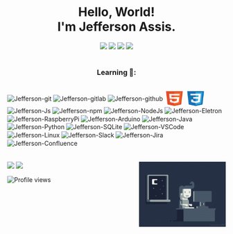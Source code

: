 <h1 align="center">Hello, World! <br> I'm Jefferson Assis.</h1>

<div align="center">
<img height="150em" src="https://github-profile-summary-cards.vercel.app/api/cards/profile-details?username=jeffassis&theme=tokyonight"/> 
<img height="150em" src="https://github-readme-stats.vercel.app/api?username=jeffassis&show_icons=true&theme=tokyonight&include_all_commits=true&count_private=false&hide_border=true"/> <img height="150em" src="https://github-readme-stats.vercel.app/api/top-langs/?username=jeffassis&layout=compact&langs_count=7&theme=tokyonight&hide_border=true"/> <img height="150em" src="https://github-readme-streak-stats.herokuapp.com/?user=jeffassis&theme=tokyonight&hide_border=true"/>
</div>
  </br>
<div>
  <h3 align="center"> Learning 🌱: </h3>
  </br>
  <img align="center" alt="Jefferson-git" height="35" width="45" src="https://cdn.jsdelivr.net/gh/devicons/devicon/icons/git/git-original.svg">
  <img align="center" alt="Jefferson-gitlab" height="35" width="45" src="https://cdn.jsdelivr.net/gh/devicons/devicon/icons/gitlab/gitlab-original-wordmark.svg" />
  <img align="center" alt="Jefferson-github" height="40" width="45"  src="https://cdn.jsdelivr.net/gh/devicons/devicon/icons/github/github-original-wordmark.svg"/>
  <img align="center" alt="Jefferson-HTML" height="35" width="45" src="https://raw.githubusercontent.com/devicons/devicon/master/icons/html5/html5-original.svg">
  <img align="center" alt="Jefferson-CSS" height="35" width="45" src="https://raw.githubusercontent.com/devicons/devicon/master/icons/css3/css3-original.svg">
  <img align="center" alt="Jefferson-Js" height="35" width="45" src="https://cdn.jsdelivr.net/gh/devicons/devicon/icons/javascript/javascript-original.svg">
  <img align="center" alt="Jefferson-npm" height="45" width="55" src="https://cdn.jsdelivr.net/gh/devicons/devicon/icons/npm/npm-original-wordmark.svg">
  <img align="center" alt="Jefferson-NodeJs" height="45" width="55" src="https://cdn.jsdelivr.net/gh/devicons/devicon/icons/nodejs/nodejs-plain-wordmark.svg">
  <img align="center" alt="Jefferson-Eletron" height="40" width="45"  src="https://cdn.jsdelivr.net/gh/devicons/devicon/icons/electron/electron-original.svg"/>
  <img align="center" alt="Jefferson-RaspberryPi" height="40" width="45"  src="https://cdn.jsdelivr.net/gh/devicons/devicon/icons/raspberrypi/raspberrypi-original.svg"/>
  <img align="center" alt="Jefferson-Arduino" height="40" width="45"  src="https://cdn.jsdelivr.net/gh/devicons/devicon/icons/arduino/arduino-original-wordmark.svg"/>
  <img align="center" alt="Jefferson-Java" height="40" width="45"  src="https://cdn.jsdelivr.net/gh/devicons/devicon/icons/java/java-original-wordmark.svg"/>
  <img align="center" alt="Jefferson-Python" height="40" width="45"  src="https://cdn.jsdelivr.net/gh/devicons/devicon/icons/python/python-original-wordmark.svg"/>
  <img align="center" alt="Jefferson-SQLite" height="40" width="45"  src="https://cdn.jsdelivr.net/gh/devicons/devicon/icons/sqlite/sqlite-original-wordmark.svg"/>
  <img align="center" alt="Jefferson-VSCode" height="40" width="45"  src="https://cdn.jsdelivr.net/gh/devicons/devicon/icons/vscode/vscode-original.svg"/>
  <img align="center" alt="Jefferson-Linux" height="40" width="45"  src="https://cdn.jsdelivr.net/gh/devicons/devicon/icons/linux/linux-original.svg"/>
  <img align="center" alt="Jefferson-Slack" height="40" width="45"  src="https://cdn.jsdelivr.net/gh/devicons/devicon/icons/slack/slack-original-wordmark.svg"/>
  <img align="center" alt="Jefferson-Jira" height="40" width="45"  src="https://cdn.jsdelivr.net/gh/devicons/devicon/icons/jira/jira-original-wordmark.svg"/>
  <img align="center" alt="Jefferson-Confluence" height="40" width="45"  src="https://cdn.jsdelivr.net/gh/devicons/devicon/icons/confluence/confluence-original-wordmark.svg"/>
  <div>
    <br/>
  </div>
  </br>
  </div>
   <img align="right"  alt="Jefferson-Pic" height="150" src="jeffassis.gif">
<div>
<!--CONTATOS -->
  <a href="https://www.linkedin.com/in/jefferson-assis-de-souza-bb157297/" target="_blank"><img src="https://img.shields.io/badge/-LinkedIn-%230077B5?style=for-the-badge&logo=linkedin&logoColor=white" target="_blank"></a>
  <a href="" target="_blank"><img src="https://img.shields.io/badge/Currículo-blueviolet?style=for-the-badge"></a>
 <p align="left"> <img src="https://komarev.com/ghpvc/?username=jeffassis&color=blueviolet" alt="Profile views"/></p>
</div>
  

